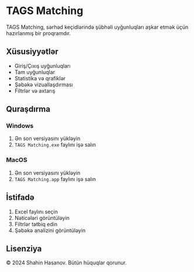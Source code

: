 # TAGS Matching

TAGS Matching, sərhəd keçidlərində şübhəli uyğunluqları aşkar etmək üçün hazırlanmış bir proqramdır.

## Xüsusiyyətlər

- Giriş/Çıxış uyğunluqları
- Tam uyğunluqlar
- Statistika və qrafiklər
- Şəbəkə vizuallaşdırması
- Filtrlər və axtarış

## Quraşdırma

### Windows

1. Ən son versiyasını yükləyin
2. `TAGS Matching.exe` faylını işə salın

### MacOS

1. Ən son versiyasını yükləyin
2. `TAGS Matching.app` faylını işə salın

## İstifadə

1. Excel faylını seçin
2. Nəticələri görüntüləyin
3. Filtrlər tətbiq edin
4. Şəbəkə analizini görüntüləyin

## Lisenziya

© 2024 Shahin Hasanov. Bütün hüquqlar qorunur. 